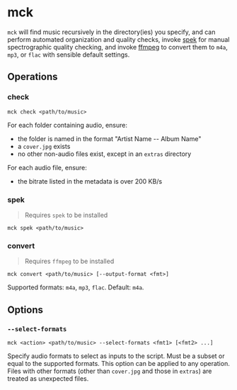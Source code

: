 # mck

`mck` will find music recursively in the directory(ies) you specify, and can perform automated organization and quality checks, invoke [spek](https://github.com/alexkay/spek) for manual spectrographic quality checking, and invoke [ffmpeg](https://www.ffmpeg.org/download.html) to convert them to `m4a`, `mp3`, or `flac` with sensible default settings.

## Operations

### check

```
mck check <path/to/music>
```

For each folder containing audio, ensure:

* the folder is named in the format "Artist Name -- Album Name"
* a `cover.jpg` exists
* no other non-audio files exist, except in an `extras` directory

For each audio file, ensure:

* the bitrate listed in the metadata is over 200 KB/s

### spek

> Requires `spek` to be installed

```
mck spek <path/to/music>
```

### convert

> Requires `ffmpeg` to be installed

```
mck convert <path/to/music> [--output-format <fmt>]
```

Supported formats: `m4a`, `mp3`, `flac`. Default: `m4a`.

## Options

### `--select-formats`

```
mck <action> <path/to/music> --select-formats <fmt1> [<fmt2> ...]
```

Specify audio formats to select as inputs to the script. Must be a subset or equal to the supported formats. This option can be applied to any operation. Files with other formats (other than `cover.jpg` and those in `extras`) are treated as unexpected files.
